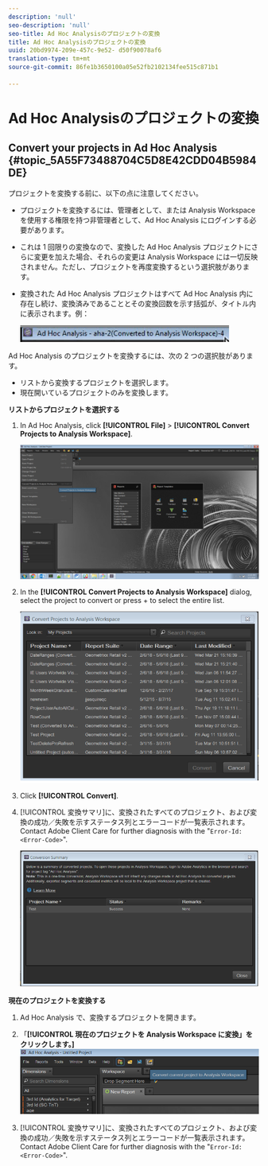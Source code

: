 ```yaml
---
description: 'null'
seo-description: 'null'
seo-title: Ad Hoc Analysisのプロジェクトの変換
title: Ad Hoc Analysisのプロジェクトの変換
uuid: 20bd9974-209e-457c-9e52- d50f90078af6
translation-type: tm+mt
source-git-commit: 86fe1b3650100a05e52fb2102134fee515c871b1

---
```



# Ad Hoc Analysisのプロジェクトの変換

## Convert your projects in Ad Hoc Analysis {#topic_5A55F73488704C5D8E42CDD04B5984DE}

プロジェクトを変換する前に、以下の点に注意してください。

* プロジェクトを変換するには、管理者として、または Analysis Workspace を使用する権限を持つ非管理者として、Ad Hoc Analysis にログインする必要があります。
* これは 1 回限りの変換なので、変換した Ad Hoc Analysis プロジェクトにさらに変更を加えた場合、それらの変更は Analysis Workspace には一切反映されません。ただし、プロジェクトを再度変換するという選択肢があります。
* 変換された Ad Hoc Analysis プロジェクトはすべて Ad Hoc Analysis 内に存在し続け、変換済みであることとその変換回数を示す括弧が、タイトル内に表示されます。例：

   ![](assets/aha_title_converted.png)

Ad Hoc Analysis のプロジェクトを変換するには、次の 2 つの選択肢があります。

* リストから変換するプロジェクトを選択します。
* 現在開いているプロジェクトのみを変換します。

**リストからプロジェクトを選択する**

1. In Ad Hoc Analysis, click **[!UICONTROL File]** &gt; **[!UICONTROL Convert Projects to Analysis Workspace]**.

   ![](assets/aha2aw_convert.png)

1. In the **[!UICONTROL Convert Projects to Analysis Workspace]** dialog, select the project to convert or press  +  to select the entire list.

   ![](assets/aha2aw_projects.png)

1. Click **[!UICONTROL Convert]**.
1. [!UICONTROL 変換サマリ]に、変換されたすべてのプロジェクト、および変換の成功／失敗を示すステータス列とエラーコードが一覧表示されます。Contact Adobe Client Care for further diagnosis with the "`Error-Id: <Error-Code>`".

   ![](assets/export_summary.png)

**現在のプロジェクトを変換する**

1. Ad Hoc Analysis で、変換するプロジェクトを開きます。
1. 「**[!UICONTROL 現在のプロジェクトを Analysis Workspace に変換」をクリックします。]**![](assets/export_current.png)

1. [!UICONTROL 変換サマリ]に、変換されたすべてのプロジェクト、および変換の成功／失敗を示すステータス列とエラーコードが一覧表示されます。Contact Adobe Client Care for further diagnosis with the "`Error-Id: <Error-Code>`".
